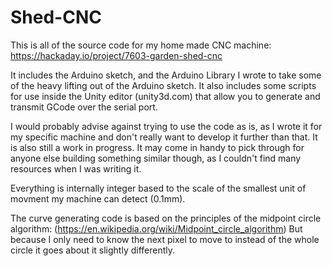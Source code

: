 # Shed-CNC
This is all of the source code for my home made CNC machine:
https://hackaday.io/project/7603-garden-shed-cnc

It includes the Arduino sketch, and the Arduino Library I wrote to take some of the heavy lifting out of the 
Arduino sketch. It also includes some scripts for use inside the Unity editor (unity3d.com) that allow you to
generate and transmit GCode over the serial port.

I would probably advise against trying to use the code as is, as I wrote it for my specific machine and don't
really want to develop it further than that. It is also still a work in progress. It may come in handy to pick 
through for anyone else building something similar though, as I couldn't find many resources when I was 
writing it.

Everything is internally integer based to the scale of the smallest unit of movment my machine can detect (0.1mm).

The curve generating code is based on the principles of the midpoint circle algorithm:
(https://en.wikipedia.org/wiki/Midpoint_circle_algorithm)
But because I only need to know the next pixel to move to instead of the whole circle it goes about it slightly
differently.



